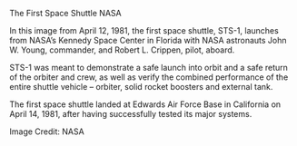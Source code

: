 The First Space Shuttle 
 NASA

In this image from April 12, 1981, the first space shuttle, STS-1, launches from NASA’s Kennedy Space Center in Florida with NASA astronauts John W. Young, commander, and Robert L. Crippen, pilot, aboard.

STS-1 was meant to demonstrate a safe launch into orbit and a safe return of the orbiter and crew, as well as verify the combined performance of the entire shuttle vehicle – orbiter, solid rocket boosters and external tank.

The first space shuttle landed at Edwards Air Force Base in California on April 14, 1981, after having successfully tested its major systems.

Image Credit: NASA